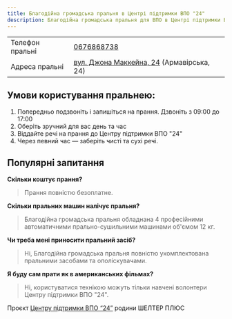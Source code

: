 ```yaml
---
title: Благодійна громадська пральня в Центрі підтримки ВПО "24"
description: Благодійна громадська пральня для ВПО в Центрі підтримки ВПО "24" Благодійного фонду "Шелтер Плюс" у Кривому Розі за адресою вулиця Маккейна, 24 
---
```


<div class="centers--block">

|   |   |
|---|---|
|Телефон пральні|<a href="tel:0676868738">0676868738</a>|
|Адреса пральні| [вул. Джона Маккейна, 24](https://goo.gl/maps/LjhkFUZHJuaAuEKt9) (Армавірська, 24)  |

</div>

## Умови користування пральнею: 
1. Попередньо подзвоніть і запишіться на прання. Дзвоніть з 09:00 до 17:00
2. Оберіть зручний для вас день та час
3. Віддайте речі на прання до Центру підтримки ВПО "24"
4. Через певний час — заберіть чисті та сухі речі.

## Популярні запитання
**Скільки коштує прання?**
>Прання повністю безоплатне.

**Скільки пральних машин налічує пральня?** 
>Благодійна громадська пральня обладнана 4 професійними автоматичними прально-сушильними машинами об'ємом 12 кг.

**Чи треба мені приносити пральний засіб?**
>Ні, Благодійна громадська пральня повністю укомплектована пральними засобами та ополіскувачами.

**Я буду сам прати як в американських фільмах?** 
>Ні, користуватися технікою можуть тільки навчені волонтери Центру підтримки ВПО "24".

Проєкт [Центру підтримки ВПО “24”](https://vpo.wiki/center/vpo24/) родини ШЕЛТЕР ПЛЮС